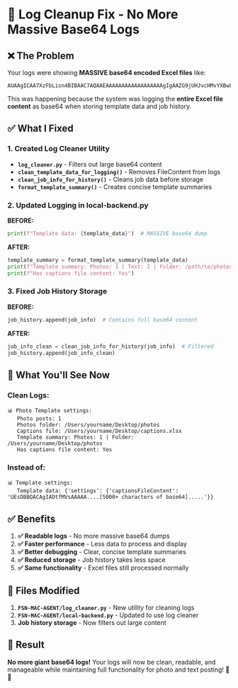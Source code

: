 # 🧹 Log Cleanup Fix - No More Massive Base64 Logs

## ❌ **The Problem**

Your logs were showing **MASSIVE base64 encoded Excel files** like:
```
AUAAgICAA7XzFbLisn4BIBAAC7AQAAEAAAAAAAAAAAAAAAAAAgIgAAZG9jUHJvcHMvYXBwLnhtbFBLAQIUABQACAgIADtfMVsEcXikYgEAAMgFAAATAAAAAAAAAAAAAAAAAHAjAABbQ29udGVudF9UeXBlc10ueG1sUEsBAhQAFAAICAgAO18xW008xCemrQAAMLEIABgAAAAAAAAAAAAAAAAAEyUAAHhsL3dvcmtzaGVldHMvc2hlZXQxLnhtbFBLBQYAAAAACgAKAIACAAD/0gAAAAA=
```

This was happening because the system was logging the **entire Excel file content** as base64 when storing template data and job history.

## ✅ **What I Fixed**

### **1. Created Log Cleaner Utility**
- **`log_cleaner.py`** - Filters out large base64 content
- **`clean_template_data_for_logging()`** - Removes FileContent from logs
- **`clean_job_info_for_history()`** - Cleans job data before storage
- **`format_template_summary()`** - Creates concise template summaries

### **2. Updated Logging in local-backend.py**

**BEFORE:**
```python
print(f"Template data: {template_data}")  # MASSIVE base64 dump
```

**AFTER:**
```python
template_summary = format_template_summary(template_data)
print(f"Template summary: Photos: 1 | Text: 2 | Folder: /path/to/photos")
print(f"Has captions file content: Yes")
```

### **3. Fixed Job History Storage**

**BEFORE:**
```python
job_history.append(job_info)  # Contains full base64 content
```

**AFTER:**
```python
job_info_clean = clean_job_info_for_history(job_info)  # Filtered
job_history.append(job_info_clean)
```

## 🎯 **What You'll See Now**

### **Clean Logs:**
```
📊 Photo Template settings:
   Photo posts: 1
   Photos folder: /Users/yourname/Desktop/photos
   Captions file: /Users/yourname/Desktop/captions.xlsx
   Template summary: Photos: 1 | Folder: /Users/yourname/Desktop/photos
   Has captions file content: Yes
```

### **Instead of:**
```
📊 Template settings:
   Template data: {'settings': {'captionsFileContent': 'UEsDBBQACAgIADtfMVsAAAAA....[5000+ characters of base64].....'}}
```

## ✅ **Benefits**

1. **✅ Readable logs** - No more massive base64 dumps
2. **✅ Faster performance** - Less data to process and display
3. **✅ Better debugging** - Clear, concise template summaries
4. **✅ Reduced storage** - Job history takes less space
5. **✅ Same functionality** - Excel files still processed normally

## 🚀 **Files Modified**

1. **`FSN-MAC-AGENT/log_cleaner.py`** - New utility for cleaning logs
2. **`FSN-MAC-AGENT/local-backend.py`** - Updated to use log cleaner
3. **Job history storage** - Now filters out large content

## 🎉 **Result**

**No more giant base64 logs!** Your logs will now be clean, readable, and manageable while maintaining full functionality for photo and text posting! 🧹✨
